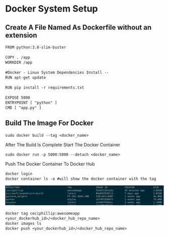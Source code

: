 # Docker System Setup

## Create A File Named As Dockerfile without an extension

```docker
FROM python:3.8-slim-buster

COPY . /app  
WORKDIR /app

#Docker - Linux System Dependencies Install -- 
RUN apt-get update

RUN pip install -r requirements.txt

EXPOSE 5000
ENTRYPOINT [ "python" ]
CMD [ "app.py" ]
```

## Build The Image For Docker

```docker
sudo docker build --tag <docker_name>
```

After The Build Is Complete Start The Docker Container 

```docker
sudo docker run -p 5000:5000 --detach <docker_name>
```

Push The Docker Container To Docker Hub

```docker
docker login
docker container ls -a #will show the docker container with the tag 
```

![Docker%20System%20Setup%200848c02415484e869b341156965daa3c/Untitled.png](Docker%20System%20Setup%200848c02415484e869b341156965daa3c/Untitled.png)

```docker
docker tag ceciphillip:awesomeapp <your_dockerhub_id>/<docker_hub_repo_name>
docker images ls 
docker push <your_dockerhub_id>/<docker_hub_repo_name>
```
